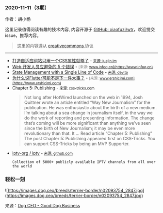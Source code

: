 
  ### 2020-11-11（3期）
  
  作者：胡小杨
  
  这里记录值得阅读有趣的技术内容, 内容开源于 [GitHub: xiaofuzi/wtr](https://github.com/xiaofuzi/wtr)，欢迎提交 issue，推荐内容。
  
  > 这里的内容遵从 [creativecommons ](https://creativecommons.org/licenses/by/2.0/legalcode) 协议
  
  <hr>

  
  * [打造自适应网站只用一个CSS属性就够了](https://juejin.im/post/6892766734995226631) - <span style="font-size: 12px;color: gray;">[来源: juejin.im](https://juejin.im)</span>
* [Web 开发人员应避免的 5 个错误](https://www.infoq.cn/article/d4kWEx9HKKLd7E1EKt5N) - <span style="font-size: 12px;color: gray;">[来源: www.infoq.cn](https://www.infoq.cn)</span>
* [State Management with a Single Line of Code](https://dev.to/dabalyan/state-management-with-a-single-line-of-code-2llg) - <span style="font-size: 12px;color: gray;">[来源: dev.to](https://dev.to)</span>
* [为什么说Flutter可能不是下一件大事？](https://www.ershicimi.com/p/a32c25e2f4ec69b97a643aa71f61dde5) - <span style="font-size: 12px;color: gray;">[来源: www.ershicimi.com](https://www.ershicimi.com)</span>
* [Chapter 5: Publishing](https://css-tricks.com/chapter-5-publishing/) - <span style="font-size: 12px;color: gray;">[来源: css-tricks.com](https://css-tricks.com)</span>
  > Not long after HotWired launched on the web in 1994, Josh Quittner wrote an article entitled “Way New Journalism” for the publication. He was enthusiastic about the birth of a new medium.
I’m talking about a sea change in journalism itself, in the way we do the work of reporting and presenting information. The change that’s coming will be more significant than anything we’ve seen since the birth of New Journalism; it may be even more revolutionary than that. It … Read article  “Chapter 5: Publishing”
The post Chapter 5: Publishing appeared first on CSS-Tricks.
You can support CSS-Tricks by being an MVP Supporter.
* [ iptv-org / iptv](https://github.com/iptv-org/iptv) - <span style="font-size: 12px;color: gray;">[来源: github.com](https://github.com)</span>
  > 
      Collection of 5000+ publicly available IPTV channels from all over the world
    
### 轻松一刻
![https://images.dog.ceo/breeds/terrier-border/n02093754_2847.jpg](https://images.dog.ceo/breeds/terrier-border/n02093754_2847.jpg)

来源：[Dog CEO - Good Dog Business](https://dog.ceo/)
    
